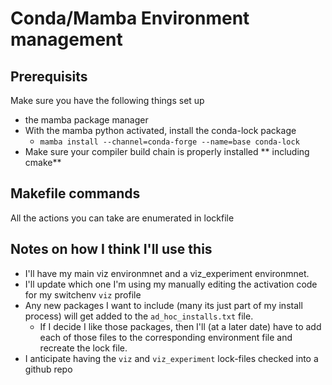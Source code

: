 # Conda/Mamba Environment management

## Prerequisits
Make sure you have the following things set up
* the mamba package manager
* With the mamba python activated, install the conda-lock package
    * `mamba install --channel=conda-forge --name=base conda-lock`
* Make sure your compiler build chain is properly installed ** including cmake**

## Makefile commands
All the actions you can take are enumerated in lockfile

## Notes on how I think I'll use this
* I'll have my main viz environmnet and a viz_experiment environmnet.  
* I'll update which one I'm using my manually editing the activation code for my switchenv `viz` profile
* Any new packages I want to include (many its just part of my install process) will get added to the `ad_hoc_installs.txt` file.
    * If I decide I like those packages, then I'll (at a later date) have to add each of those files to the corresponding environment
      file and recreate the lock file.
* I anticipate having the `viz` and `viz_experiment` lock-files checked into a github repo 
